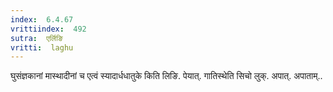 ```yaml
---
index:  6.4.67
vrittiindex:  492
sutra:  एर्लिङि
vritti:  laghu 
---
```


घुसंज्ञकानां मास्थादीनां च एत्वं स्यादार्धधातुके किति लिङि. पेयात्. गातिस्थेति सिचो लुक्. अपात्. अपाताम्..

